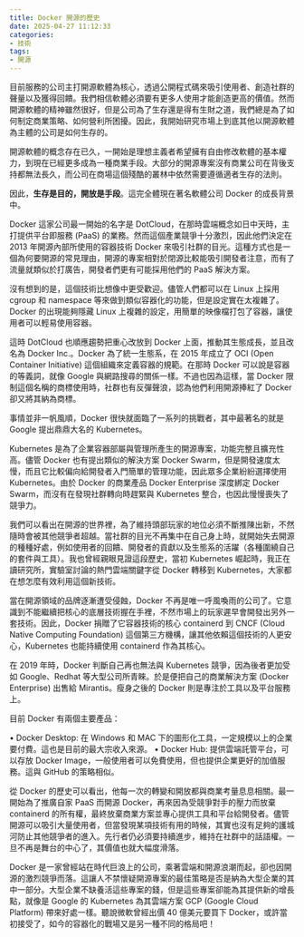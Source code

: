 ```yaml
---
title: Docker 開源的歷史
date: 2025-04-27 11:12:33
categories:
- 技術
tags:
- 開源
---
```

目前服務的公司主打開源軟體為核心，透過公開程式碼來吸引使用者、創造社群的聲量以及獲得回饋。我們相信軟體必須要有更多人使用才能創造更高的價值。然而開源軟體的精神雖然很好，但是公司為了生存還是得有生財之道，我們總是為了如何制定商業策略、如何營利所困擾。因此，我開始研究市場上到底其他以開源軟體為主體的公司是如何生存的。

開源軟體的概念存在已久，一開始是理想主義者希望擁有自由修改軟體的基本權力，到現在已經更多成為一種商業手段。大部分的開源專案沒有商業公司在背後支持都無法長久，而公司在商場這個殘酷的叢林中依然需要遵循適者生存的法則。

因此，**生存是目的，開放是手段**。這完全體現在著名軟體公司 Docker 的成長背景中。

Docker 這家公司最一開始的名字是 DotCloud，在那時雲端概念如日中天時，主打提供平台即服務 (PaaS) 的業務。然而這個產業競爭十分激烈，因此他們決定在 2013 年開源內部所使用的容器技術 Docker 來吸引社群的目光。這種方式也是一個為何要開源的常見理由，開源的專案相對於閉源比較能吸引開發者注意，而有了流量就類似於打廣告，開發者們更有可能採用他們的 PaaS 解決方案。

沒有想到的是，這個技術比想像中更受歡迎。儘管人們都可以在 Linux 上採用 cgroup 和 namespace 等來做到類似容器化的功能，但是設定實在太複雜了。Docker 的出現能夠隱藏 Linux 上複雜的設定，用簡單的映像檔打包了容器，讓使用者可以輕易使用容器。

這時 DotCloud 也順應趨勢把重心改放到 Docker 上面，推動其生態成長，並且改名為 Docker Inc.。Docker 為了統一生態系，在 2015 年成立了 OCI (Open Container Initiative) 這個組織來定義容器的規範。在那時 Docker 可以說是容器的等義詞，就像 Google 與網路搜尋的關係一樣。不過也因為這樣，當 Docker 限制這個名稱的商標使用時，社群也有反彈聲浪，認為他們利用開源捧紅了 Docker 卻又將其納為商標。

事情並非一帆風順，Docker 很快就面臨了一系列的挑戰者，其中最著名的就是 Google 提出鼎鼎大名的 Kubernetes。

Kubernetes 是為了企業容器部屬與管理所產生的開源專案，功能完整且擴充性高。儘管 Docker 也有提出類似的解決方案 Docker Swarm，但是開發速度太慢，而且它比較偏向給開發者入門簡單的管理功能，因此眾多企業紛紛選擇使用 Kubernetes。由於 Docker 的商業產品 Docker Enterprise 深度綁定 Docker Swarm，而沒有在發現社群轉向時趕緊與 Kubernetes 整合，也因此慢慢喪失了競爭力。

我們可以看出在開源的世界裡，為了維持頭部玩家的地位必須不斷推陳出新，不然隨時會被其他競爭者超越。當社群的目光不再集中在自己身上時，就開始失去開源的種種好處，例如使用者的回饋、開發者的貢獻以及生態系的活躍（各種圍繞自己的套件與工具）。我也曾經親眼見證這段歷史，當初 Kubernetes 崛起時，我正在讀研究所，實驗室討論的熱門雲端關鍵字從 Docker 轉移到 Kubernetes，大家都在想怎麼有效利用這個新技術。

當在開源領域的品牌逐漸遭受侵蝕，Docker 不再是唯一呼風喚雨的公司了。它意識到不能繼續把核心的底層技術握在手裡，不然市場上的玩家遲早會開發出另外一套技術。因此，Docker 捐贈了它容器技術的核心 containerd 到 CNCF (Cloud Native Computing Foundation) 這個第三方機構，讓其他依賴這個技術的人更安心，Kubernetes 也能持續使用 containerd 作為其核心。

在 2019 年時，Docker 判斷自己再也無法與 Kubernetes 競爭，因為後者更加受如 Google、Redhat 等大型公司所青睞。於是便把自己的商業解決方案 (Docker Enterprise) 出售給 Mirantis。瘦身之後的 Docker 則是專注於工具以及平台服務上。

目前 Docker 有兩個主要產品：

• Docker Desktop: 在 Windows 和 MAC 下的圖形化工具，一定規模以上的企業要付費。這也是目前的最大宗收入來源。
• Docker Hub: 提供雲端託管平台，可以存放 Docker Image，一般使用者可以免費使用，但也提供企業更好的加值服務。這與 GitHub 的策略相似。

從 Docker 的歷史可以看出，他每一次的轉變和開放都與商業考量息息相關。最一開始為了推廣自家 PaaS 而開源 Docker，再來因為受競爭對手的壓力而放棄 containerd 的所有權，最終放棄商業方案並專心提供工具和平台給開發者。儘管開源可以吸引大量使用者，但當發現某項技術有用的時候，其實也沒有足夠的護城河防止其他競爭者的進入。先行者仍必須要持續進步，維持在社群中的話語權。一旦不再是舞台的中心了，其價值也就大幅度滑落。

Docker 是一家曾經站在時代巨浪上的公司，乘著雲端和開源浪潮而起，卻也因開源的激烈競爭而落。這讓人不禁懷疑開源專案的最佳策略是否是納為大型企業的其中一部分。大型企業不缺養活這些專案的錢，但是這些專案卻能為其提供新的增長點，就像是 Google 的 Kubernetes 為其雲端方案 GCP (Google Cloud Platform) 帶來好處一樣。聽說微軟曾經出價 40 億美元要買下 Docker，或許當初接受了，如今的容器化的戰場又是另一種不同的格局吧！
